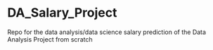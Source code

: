 # DA_Salary_Project
Repo for the data analysis/data science salary prediction of the Data Analysis Project from scratch
